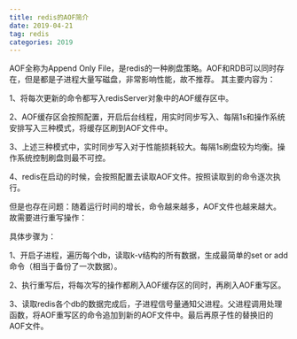 ```yaml
---
title: redis的AOF简介
date: 2019-04-21
tag: redis
categories: 2019
---
```



AOF全称为Append Only File，是redis的一种刷盘策略。AOF和RDB可以同时存在，但是都是子进程大量写磁盘，非常影响性能，故不推荐。
其主要内容为：

<!-- more -->

1、将每次更新的命令都写入redisServer对象中的AOF缓存区中。

2、AOF缓存区会按照配置，开启后台线程，用实时同步写入、每隔1s和操作系统安排写入三种模式，将缓存区刷到AOF文件中。

3、上述三种模式中，实时同步写入对于性能损耗较大。每隔1s刷盘较为均衡。操作系统控制刷盘则最不可控。

4、redis在启动的时候，会按照配置去读取AOF文件。按照读取到的命令逐次执行。

但是也存在问题：随着运行时间的增长，命令越来越多，AOF文件也越来越大。故需要进行重写操作：

具体步骤为：

1、开启子进程，遍历每个db，读取k-v结构的所有数据，生成最简单的set or add命令（相当于备份了一次数据）。

2、执行重写后，将每次写的操作都刷入AOF缓存区的同时，再刷入AOF重写区。

3、读取redis各个db的数据完成后，子进程信号量通知父进程。父进程调用处理函数，将AOF重写区的命令追加到新的AOF文件中。最后再原子性的替换旧的AOF文件。





